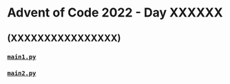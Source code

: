 # Advent of Code 2022 - Day XXXXXX
## (XXXXXXXXXXXXXXXX)

### [`main1.py`](main1.py)


### [`main2.py`](main2.py)


